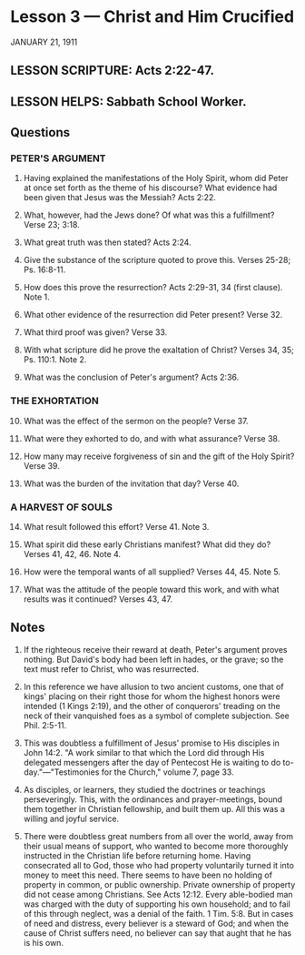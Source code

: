 # Lesson 3 — Christ and Him Crucified

JANUARY 21, 1911

## LESSON SCRIPTURE: Acts 2:22-47.

## LESSON HELPS: Sabbath School Worker.

## Questions

### PETER'S ARGUMENT

1. Having explained the manifestations of the Holy Spirit, whom did Peter at once set forth as the theme of his discourse? What evidence had been given that Jesus was the Messiah? Acts 2:22.

2. What, however, had the Jews done? Of what was this a fulfillment? Verse 23; 3:18.

3. What great truth was then stated? Acts 2:24.

4. Give the substance of the scripture quoted to prove this. Verses 25-28; Ps. 16:8-11.

5. How does this prove the resurrection? Acts 2:29-31, 34 (first clause). Note 1.

6. What other evidence of the resurrection did Peter present? Verse 32.

7. What third proof was given? Verse 33.

8. With what scripture did he prove the exaltation of Christ? Verses 34, 35; Ps. 110:1. Note 2.

9. What was the conclusion of Peter's argument? Acts 2:36.

### THE EXHORTATION

10. What was the effect of the sermon on the people? Verse 37.

11. What were they exhorted to do, and with what assurance? Verse 38.

12. How many may receive forgiveness of sin and the gift of the Holy Spirit? Verse 39.

13. What was the burden of the invitation that day? Verse 40.

### A HARVEST OF SOULS

14. What result followed this effort? Verse 41. Note 3.

15. What spirit did these early Christians manifest? What did they do? Verses 41, 42, 46. Note 4.

16. How were the temporal wants of all supplied? Verses 44, 45. Note 5.

17. What was the attitude of the people toward this work, and with what results was it continued? Verses 43, 47.

## Notes

1. If the righteous receive their reward at death, Peter's argument proves nothing. But David's body had been left in hades, or the grave; so the text must refer to Christ, who was resurrected.

2. In this reference we have allusion to two ancient customs, one that of kings' placing on their right those for whom the highest honors were intended (1 Kings 2:19), and the other of conquerors' treading on the neck of their vanquished foes as a symbol of complete subjection. See Phil. 2:5-11.

3. This was doubtless a fulfillment of Jesus' promise to His disciples in John 14:2. "A work similar to that which the Lord did through His delegated messengers after the day of Pentecost He is waiting to do to-day."—"Testimonies for the Church," volume 7, page 33.

4. As disciples, or learners, they studied the doctrines or teachings perseveringly. This, with the ordinances and prayer-meetings, bound them together in Christian fellowship, and built them up. All this was a willing and joyful service.

5. There were doubtless great numbers from all over the world, away from their usual means of support, who wanted to become more thoroughly instructed in the Christian life before returning home. Having consecrated all to God, those who had property voluntarily turned it into money to meet this need. There seems to have been no holding of property in common, or public ownership. Private ownership of property did not cease among Christians. See Acts 12:12. Every able-bodied man was charged with the duty of supporting his own household; and to fail of this through neglect, was a denial of the faith. 1 Tim. 5:8. But in cases of need and distress, every believer is a steward of God; and when the cause of Christ suffers need, no believer can say that aught that he has is his own.